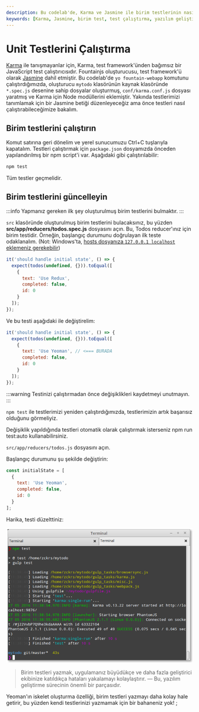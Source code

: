 ```yaml
---
description: Bu codelab'de, Karma ve Jasmine ile birim testlerinin nasıl çalıştırılacağını ve güncelleneceğini öğreneceksiniz. Adım adım rehberimizi takip ederek, testlerinizi nasıl etkin bir şekilde oluşturacağınızı keşfedin.
keywords: [Karma, Jasmine, birim test, test çalıştırma, yazılım geliştirme]
---
```


# Unit Testlerini Çalıştırma

[Karma](http://karma-runner.github.io) ile tanışmayanlar için, Karma, test framework'ünden bağımsız bir JavaScript test çalıştırıcısıdır. Fountainjs oluşturucusu, test framework'ü olarak [Jasmine](http://jasmine.github.io) dahil etmiştir. Bu codelab'de `yo fountain-webapp` komutunu çalıştırdığımızda, oluşturucu `mytodo` klasörünün kaynak klasöründe `*.spec.js` desenine sahip dosyalar oluşturmuş, `conf/karma.conf.js` dosyası yaratmış ve Karma için Node modüllerini eklemiştir. Yakında testlerimizi tanımlamak için bir Jasmine betiği düzenleyeceğiz ama önce testleri nasıl çalıştırabileceğimize bakalım.

## Birim testlerini çalıştırın

Komut satırına geri dönelim ve yerel sunucumuzu Ctrl+C tuşlarıyla kapatalım. Testleri çalıştırmak için `package.json` dosyamızda önceden yapılandırılmış bir npm script'i var. Aşağıdaki gibi çalıştırılabilir:

```sh
npm test
```

Tüm testler geçmelidir.

## Birim testlerini güncelleyin

:::info
Yapmanız gereken ilk şey oluşturulmuş birim testlerini bulmaktır. 
:::

`src` klasöründe oluşturulmuş birim testlerini bulacaksınız, bu yüzden **src/app/reducers/todos.spec.js** dosyasını açın. Bu, Todos reducer'ınız için birim testidir. Örneğin, başlangıç durumunu doğrulayan ilk teste odaklanalım. (Not: Windows'ta, [hosts dosyanıza `127.0.0.1 localhost` eklemeniz gerekebilir](https://github.com/karma-runner/karma-phantomjs-launcher/issues/84))

```js
it('should handle initial state', () => {
  expect(todos(undefined, {})).toEqual([
    {
      text: 'Use Redux',
      completed: false,
      id: 0
    }
  ]);
});
```

Ve bu testi aşağıdaki ile değiştirelim:

```js
it('should handle initial state', () => {
  expect(todos(undefined, {})).toEqual([
    {
      text: 'Use Yeoman', // <=== BURADA
      completed: false,
      id: 0
    }
  ]);
});
```

:::warning
Testinizi çalıştırmadan önce değişiklikleri kaydetmeyi unutmayın. 
:::

`npm test` ile testlerimizi yeniden çalıştırdığımızda, testlerimizin artık başarısız olduğunu görmeliyiz.


  Değişiklik yapıldığında testleri otomatik olarak çalıştırmak isterseniz npm run test:auto kullanabilirsiniz.



`src/app/reducers/todos.js` dosyasını açın.

Başlangıç durumunu şu şekilde değiştirin:

```js
const initialState = [
  {
    text: 'Use Yeoman',
    completed: false,
    id: 0
  }
];
```

Harika, testi düzelttiniz:

![](../../images/cikti/yeoman/assets/img/codelab/06_run_test.png)

> Birim testleri yazmak, uygulamanız büyüdükçe ve daha fazla geliştirici ekibinize katıldıkça hataları yakalamayı kolaylaştırır. — Bu, yazılım geliştirme sürecinin önemli bir parçasıdır.

Yeoman'ın iskelet oluşturma özelliği, birim testleri yazmayı daha kolay hale getirir, bu yüzden kendi testlerinizi yazmamak için bir bahaneniz yok! ;

